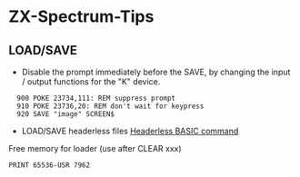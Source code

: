 # ZX-Spectrum-Tips

## LOAD/SAVE

* Disable the prompt immediately before the SAVE, by changing the input / output functions for the "K" device.
  
```
  900 POKE 23734,111: REM suppress prompt
  910 POKE 23736,20: REM don't wait for keypress
  920 SAVE "image" SCREEN$
```

* LOAD/SAVE headerless files
  [Headerless BASIC command](https://worldofspectrum.net/item/0026892/)

Free memory for loader (use after CLEAR xxx)
```
PRINT 65536-USR 7962
```
